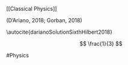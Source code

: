 [[Classical Physics]]



(D’Ariano, 2018; Gorban, 2018)


\autocite{darianoSolutionSixthHilbert2018}

$$
\frac{1}{3}
$$


#Physics 